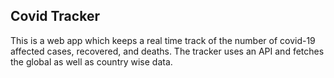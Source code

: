 ## Covid Tracker

This is a web app which keeps a real time track of the number of covid-19 affected cases, recovered, and deaths.
The tracker uses an API and fetches the global as well as country wise data.